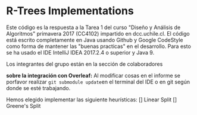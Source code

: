 # R-Trees Implementations

Este código es la respuesta a la Tarea 1 del curso "Diseño y Análisis de Algoritmos" primavera 2017 (CC4102) impartido en dcc.uchile.cl.
El código está escrito completamente en Java usando Github y Google CodeStyle como forma de mantener las "buenas practicas" en el desarrollo.
Para esto se ha usado el IDE IntelliJ IDEA 2017.2.4 o superior y Java 9.

Los integrantes del grupo están en la sección de colaboradores

__sobre la integración con Overleaf:__ Al modificar cosas en el informe se porfavor realizar ```git submodule update```en el terminal del IDE o en git según donde se esté trabajando.

Hemos elegido implementar las siguiente heurísticas:
[] Linear Split
[] Greene's Split
